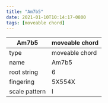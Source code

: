 ```yaml
---
title: "Am7b5"
date: 2021-01-10T10:14:17-0800
tags: [moveable chord]
---
```


|Am7b5|moveable chord|
|---|---|
|type|moveable chord|
|name|Am7b5|
|root string|6|
|fingering|5X554X|
|scale pattern|I|
